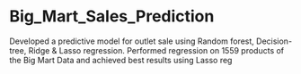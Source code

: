 # Big_Mart_Sales_Prediction
Developed a predictive model for outlet sale using Random forest, Decision-tree, Ridge &amp; Lasso regression. Performed regression on 1559 products of the Big Mart Data and achieved best results using Lasso reg
